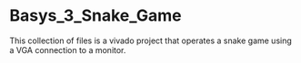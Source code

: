 # Basys_3_Snake_Game
This collection of files is a vivado project that operates a snake game using a VGA connection to a monitor.

